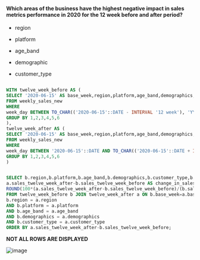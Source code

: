 #### Which areas of the business have the highest negative impact in sales metrics performance in 2020 for the 12 week before and after period?
- region

- platform

- age_band

- demographic

- customer_type

```sql

WITH twelve_week_before AS (
SELECT '2020-06-15' AS base_week,region,platform,age_band,demographics,customer_type,SUM(sales) AS sales_twelve_week_before
FROM weekly_sales_new
WHERE
week_day BETWEEN TO_CHAR(('2020-06-15'::DATE - INTERVAL '12 week'), 'YYYY-MM-DD')::DATE AND '2020-06-15'::DATE
GROUP BY 1,2,3,4,5,6 
),
twelve_week_after AS (
SELECT '2020-06-15' AS base_week,region,platform,age_band,demographics,customer_type,SUM(sales) AS sales_twelve_week_after
FROM weekly_sales_new
WHERE
week_day BETWEEN '2020-06-15'::DATE AND TO_CHAR(('2020-06-15'::DATE + INTERVAL '12 week'), 'YYYY-MM-DD')::DATE
GROUP BY 1,2,3,4,5,6 
)


SELECT b.region,b.platform,b.age_band,b.demographics,b.customer_type,b.sales_twelve_week_before,a.sales_twelve_week_after,
a.sales_twelve_week_after-b.sales_twelve_week_before AS change_in_sales,
ROUND(100*(a.sales_twelve_week_after-b.sales_twelve_week_before)/(b.sales_twelve_week_before ::NUMERIC),2) AS pct_change
FROM twelve_week_before b JOIN twelve_week_after a ON b.base_week=a.base_week AND
b.region = a.region
AND b.platform = a.platform
AND b.age_band = a.age_band
AND b.demographics = a.demographics
AND b.customer_type = a.customer_type
ORDER BY a.sales_twelve_week_after-b.sales_twelve_week_before;
```
**NOT ALL ROWS ARE DISPLAYED**

![image](https://github.com/shivin316/8__Week_SQL_Challenge/assets/122541994/9ff1d607-8030-45ea-9862-df89d6bd57c4)

